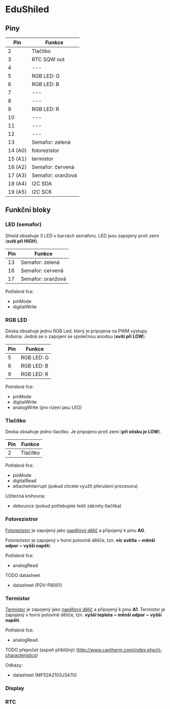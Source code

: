 # EduShiled

## Piny

| Pin | Funkce   |
| --- | --- |
| 2   | Tlačítko |
| 3   | RTC SQW out |
| 4   | --- |
| 5   | RGB LED: G |
| 6   | RGB LED: B |
| 7   | --- |
| 8   | --- |
| 9   | RGB LED: R |
| 10   | --- |
| 11   | --- |
| 12   | --- |
| 13 | Semafor: zelená |
| 14 (A0) | fotorezistor |
| 15 (A1) | termistor |
| 16 (A2) | Semafor: červená |
| 17 (A3) | Semafor: oranžová |
| 18 (A4) | I2C SDA |
| 19 (A5) | I2C SCK |

## Funkční bloky

### LED (semafor)

Shield obsahuje 3 LED v barvách semaforu. LED jsou zapojeny proti zemi (**svítí při HIGH**).

| Pin | Funkce   |
| --- | --- |
| 13 | Semafor: zelená |
| 16 | Semafor: cervená |
| 17 | Semafor: oranžová |

Potřebné fce:
- pinMode
- digitalWrite

### RGB LED 

Deska obsahuje jednu RGB Led, který je pripojena na PWM výstupy Arduina. Jedná se o zapojení se společnou anodou (**svítí při LOW**). 

| Pin | Funkce   |
| --- | --- |
| 5   | RGB LED: G |
| 6   | RGB LED: B |
| 9   | RGB LED: R |

Potrebné fce:
- pinMode
- digitalWrite
- analogWrite (pro rízení jasu LED)

### Tlačítko

Deska obsahuje jedno tlacítko. Je pripojeno proti zemi (**při stisku je LOW**). 

| Pin | Funkce   |
| --- | --- |
| 2   | Tlačítko |

Potřebné fce:
- pinMode
- digitalRead
- attacheInterrupt (pokud chcete využít přerušení procesoru)

Užitečná knihovna:
- debounce (pokud potřebujete řešit zákmity tlačítka)

### Fotorezistror

[Fotorezistor](https://cs.wikipedia.org/wiki/Fotorezistor) je zapojený jako [napěťový dělič](https://cs.wikipedia.org/wiki/D%C4%9Bli%C4%8D_nap%C4%9Bt%C3%AD) a připojený k pinu **A0**. 

Fotorezistor je zapojený v horní polovině děliče, tzn. **víc světla ~ měnší odpor ~ vyšší napětí**.

Potřebné fce:
- analogRead

TODO datasheet

- datasheet (PDV-P8001)

### Termistor

[Termistor](https://cs.wikipedia.org/wiki/Termistor) je zapojený jako [napěťový dělič](https://cs.wikipedia.org/wiki/D%C4%9Bli%C4%8D_nap%C4%9Bt%C3%AD) a připojený k pinu **A1**. 
Termistor je zapojený v horní polovině děliče, tzn. **vyšší teplota ~ měnší odpor ~ vyšší napětí**.

Potřebné fce:
- analogRead

TODO přepočet (aspoň přibližný) (http://www.cantherm.com/index.php/rt-characteristics)

Odkazy:

- datasheet (MF52A2103J3470)

### Display



### RTC








